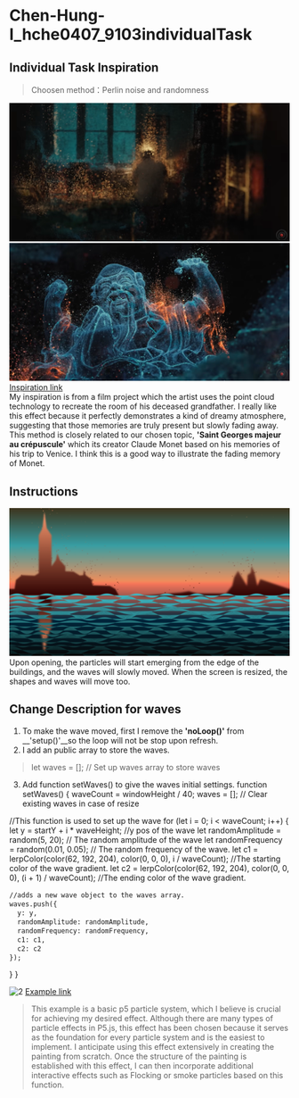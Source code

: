 # Chen-Hung-I_hche0407_9103individualTask
## Individual Task Inspiration
>Choosen method：Perlin noise and randomness  

![1-1](asset/Part1-1.png)
![1-2](asset/Part1-2.png)
[Inspiration link](https://www.youtube.com/watch?v=mBGz30KY9WQ&t=681s)  
My inspiration is from a film project which the artist uses the point cloud technology to recreate the room of his deceased grandfather.
I really like this effect because it perfectly demonstrates a kind of dreamy atmosphere, suggesting that those memories are truly present but slowly fading away. 
This method is closely related to our chosen topic, __'Saint Georges majeur au crépuscule'__ which its creator Claude Monet based on his memories of his trip to Venice. I think this is a good way to illustrate the fading memory of Monet.

## Instructions
![1](asset/cover.png)
Upon opening, the particles will start emerging from the edge of the buildings, and the waves will slowly moved. When the screen is resized, the shapes and waves will move too.   

## Change Description for waves
1. To make the wave moved, first I remove the __'noLoop()'__ from __'setup()'__so the loop will not be stop upon refresh.  
2. I add an public array to store the waves.
>let waves = []; // Set up waves array to store waves
3. Add function setWaves() to give the waves initial settings.
 function setWaves() {
  waveCount = windowHeight / 40;
  waves = []; // Clear existing waves in case of resize

  //This function is used to set up the wave
  for (let i = 0; i < waveCount; i++) {
    let y = startY + i * waveHeight; //y pos of the wave
    let randomAmplitude = random(5, 20); // The random amplitude of the wave
    let randomFrequency = random(0.01, 0.05); // The random frequency of the wave.
    let c1 = lerpColor(color(62, 192, 204), color(0, 0, 0), i / waveCount); //The starting color of the wave gradient.
    let c2 = lerpColor(color(62, 192, 204), color(0, 0, 0), (i + 1) / waveCount); //The ending color of the wave gradient.

    //adds a new wave object to the waves array.
    waves.push({
      y: y,
      randomAmplitude: randomAmplitude,
      randomFrequency: randomFrequency,
      c1: c1,
      c2: c2
    });
  }
}

![2](asset/Part2.png)
[Example link](https://p5js.org/examples/simulate-particle-system.html)

>This example is a basic p5 particle system, which I believe is crucial for achieving my desired effect. Although there are many types of particle effects in P5.js, this effect has been chosen because it serves as the foundation for every particle system and is the easiest to implement. I anticipate using this effect extensively in creating the painting from scratch. Once the structure of the painting is established with this effect, I can then incorporate additional interactive effects such as Flocking or smoke particles based on this function.

